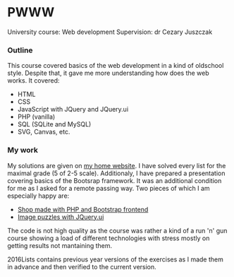# PWWW
University course: Web development
Supervision: dr Cezary Juszczak

### Outline

This course covered basics of the web development in a kind of oldschool style. Despite that, it gave me more understanding how does the web works. It covered:
* HTML
* CSS
* JavaScript with JQuery and JQuery.ui
* PHP (vanilla)
* SQL (SQLite and MySQL)
* SVG, Canvas, etc.

### My work
My solutions are given on [my home website](https://www.pgrabinski.pl/PWWW "Web Development Course").
I have solved every list for the maximal grade (5 of 2-5 scale). Additionaly, I have prepared a presentation covering basics of the Bootsrap framework. It was an additional condition for me as I asked for a remote passing way.
Two pieces of which I am especially happy are:
* [Shop made with PHP and Bootstrap frontend](http://pgrabinski.pl/PWWW/Lista10/3/index.php "Nerdshop")
* [Image puzzles with JQuery.ui](http://pgrabinski.pl/PWWW/Lista6/3.html "Puzzles")

The code is not high quality as the course was rather a kind of a run 'n' gun course showing a load of different technologies with stress mostly on getting results not mantaining them.

2016Lists contains previous year versions of the exercises as I made them in advance and then verified to the current version.